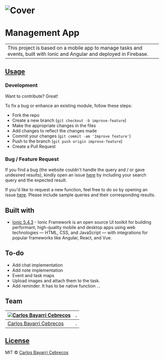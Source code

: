 # ![Cover](https://firebasestorage.googleapis.com/v0/b/portfolio-15d76.appspot.com/o/projects%2FGZSqlRSeODb6I67HKEig%2FCBC%20-%20PORTFOLIO%20(3).jpg?alt=media&token=2c5fa578-4c78-4541-95d8-45bfb672a8c5)
# Management App
<table>
<tr>
<td>
  This project is based on a mobile app to manage tasks and events, built with Ionic and Angular and deployed in Firebase.
</td>
</tr>
</table>


## [Usage](https://iharsh234.github.io/WebApp/) 

### Development
Want to contribute? Great!

To fix a bug or enhance an existing module, follow these steps:

- Fork the repo
- Create a new branch (`git checkout -b improve-feature`)
- Make the appropriate changes in the files
- Add changes to reflect the changes made
- Commit your changes (`git commit -am 'Improve feature'`)
- Push to the branch (`git push origin improve-feature`)
- Create a Pull Request 

### Bug / Feature Request

If you find a bug (the website couldn't handle the query and / or gave undesired results), kindly open an issue [here](https://github.com/iharsh234/WebApp/issues/new) by including your search query and the expected result.

If you'd like to request a new function, feel free to do so by opening an issue [here](https://github.com/iharsh234/WebApp/issues/new). Please include sample queries and their corresponding results.


## Built with 

- [Ionic 5.4.3](https://github.com/ionic-team/ionic-framework/blob/master/angular/README.md) - Ionic Framework is an open source UI toolkit for building performant, high-quality mobile and desktop apps using web technologies — HTML, CSS, and JavaScript — with integrations for popular frameworks like Angular, React, and Vue.

## To-do
- Add chat implementation
- Add note implementation
- Event and task maps
- Upload images and attach them to the task.
- Add reminder. It has to be native function ...

## Team

[![Carlos Bayarri Cebrecos](https://avatars2.githubusercontent.com/u/31616221?s=400&u=f32637806040e934196bf7850b798a36867f5220&v=4)](https://github.com/CarlosBayarri)|.
---|---
[Carlos Bayarri Cebrecos ](https://github.com/iharsh234)|.

## [License](https://github.com/CarlosBayarri/managementApp/LICENSE.mc)

MIT © [Carlos Bayarri Cebrecos ](https://github.com/CarlosBayarri)
